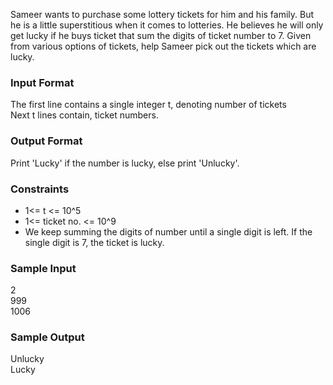 Sameer wants to purchase some lottery tickets for him and his family. But he is a little superstitious when it comes to lotteries. He believes he will only get lucky if he buys ticket that sum the digits of ticket number to 7. Given from various options of tickets, help Sameer pick out the tickets which are lucky.

### **Input Format**
The first line contains a single integer t, denoting number of tickets <br>
Next t lines contain, ticket numbers.

### **Output Format**
Print 'Lucky' if the number is lucky, else print 'Unlucky'.

### **Constraints**

* 1<= t <= 10^5
* 1<= ticket no. <= 10^9
* We keep summing the digits of number until a single digit is left. If the single digit is 7, the ticket is lucky.

### **Sample Input**
2 <br>
999 <br>
1006 <br>

### **Sample Output**
Unlucky <br>
Lucky <br>
